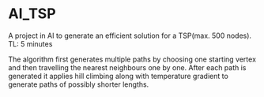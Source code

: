 # AI_TSP
A project in AI to generate an efficient solution for a TSP(max. 500 nodes). TL: 5 minutes

The algorithm first generates multiple paths by choosing one starting vertex and then travelling the nearest neighbours one by one. After each path is generated it applies hill climbing along with temperature gradient to generate paths of possibly shorter lengths.
